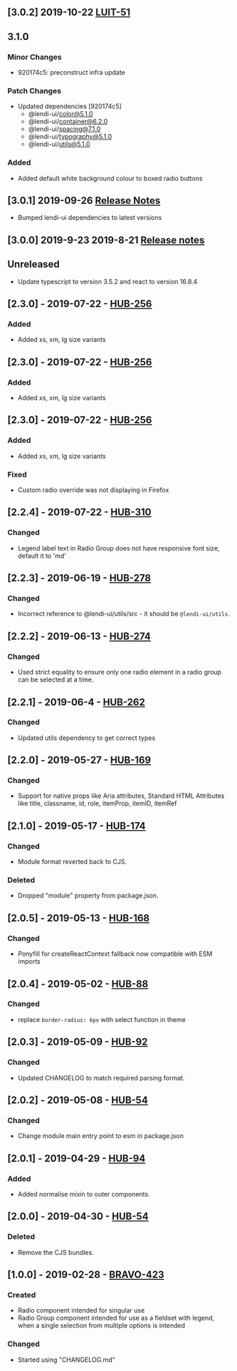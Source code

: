 ## [3.0.2] 2019-10-22 [LUIT-51](https://creditandfinance.atlassian.net/browse/LUIT-51)

## 3.1.0

### Minor Changes

- 920174c5: preconstruct infra update

### Patch Changes

- Updated dependencies [920174c5]
  - @lendi-ui/color@5.1.0
  - @lendi-ui/container@6.2.0
  - @lendi-ui/spacing@7.1.0
  - @lendi-ui/typography@5.1.0
  - @lendi-ui/utils@5.1.0

### Added

- Added default white background colour to boxed radio buttons

## [3.0.1] 2019-09-26 [Release Notes](https://creditandfinance.atlassian.net/wiki/spaces/HUB/pages/803930391/Upcoming+Major+Changes)

- Bumped lendi-ui dependencies to latest versions

## [3.0.0] 2019-9-23 2019-8-21 [Release notes](https://creditandfinance.atlassian.net/wiki/spaces/HUB/pages/803930391/Upcoming+Major+Changes)

## Unreleased

- Update typescript to version 3.5.2 and react to version 16.8.4

## [2.3.0] - 2019-07-22 - [HUB-256](https://creditandfinance.atlassian.net/browse/HUB-256)

### Added

- Added xs, xm, lg size variants

## [2.3.0] - 2019-07-22 - [HUB-256](https://creditandfinance.atlassian.net/browse/HUB-256)

### Added

- Added xs, xm, lg size variants

## [2.3.0] - 2019-07-22 - [HUB-256](https://creditandfinance.atlassian.net/browse/HUB-256)

### Added

- Added xs, xm, lg size variants

### Fixed

- Custom radio override was not displaying in Firefox

## [2.2.4] - 2019-07-22 - [HUB-310](https://creditandfinance.atlassian.net/browse/HUB-310)

### Changed

- Legend label text in Radio Group does not have responsive font size, default it to 'md'

## [2.2.3] - 2019-06-19 - [HUB-278](https://creditandfinance.atlassian.net/browse/HUB-278)

### Changed

- Incorrect reference to @lendi-ui/utils/src - it should be `@lendi-ui/utils`.

## [2.2.2] - 2019-06-13 - [HUB-274](https://creditandfinance.atlassian.net/browse/HUB-274)

### Changed

- Used strict equality to ensure only one radio element in a radio group can be selected at a time.

## [2.2.1] - 2019-06-4 - [HUB-262](https://creditandfinance.atlassian.net/browse/HUB-262)

### Changed

- Updated utils dependency to get correct types

## [2.2.0] - 2019-05-27 - [HUB-169](https://creditandfinance.atlassian.net/browse/HUB-169)

### Changed

- Support for native props like Aria attributes, Standard HTML Attributes like title, classname, id, role, itemProp, itemID, itemRef

## [2.1.0] - 2019-05-17 - [HUB-174](https://creditandfinance.atlassian.net/browse/HUB-174)

### Changed

- Module format reverted back to CJS.

### Deleted

- Dropped "module" property from package.json.

## [2.0.5] - 2019-05-13 - [HUB-168](https://creditandfinance.atlassian.net/browse/HUB-168)

### Changed

- Ponyfill for createReactContext fallback now compatible with ESM imports

## [2.0.4] - 2019-05-02 - [HUB-88](https://creditandfinance.atlassian.net/browse/HUB-88)

### Changed

- replace `border-radius: 6px` with select function in theme

## [2.0.3] - 2019-05-09 - [HUB-92](https://creditandfinance.atlassian.net/browse/HUB-92)

### Changed

- Updated CHANGELOG to match required parsing format.

## [2.0.2] - 2019-05-08 - [HUB-54](https://creditandfinance.atlassian.net/browse/HUB-54)

### Changed

- Change module main entry point to esm in package.json

## [2.0.1] - 2019-04-29 - [HUB-94](https://creditandfinance.atlassian.net/browse/HUB-94)

### Added

- Added normalise mixin to outer components.

## [2.0.0] - 2019-04-30 - [HUB-54](https://creditandfinance.atlassian.net/browse/HUB-54)

### Deleted

- Remove the CJS bundles.

## [1.0.0] - 2019-02-28 - [BRAVO-423](https://creditandfinance.atlassian.net/browse/BRAVO-423)

### Created

- Radio component intended for singular use
- Radio Group component intended for use as a fieldset with legend, when a single selection from multiple options is intended

### Changed

- Started using "CHANGELOG.md"
